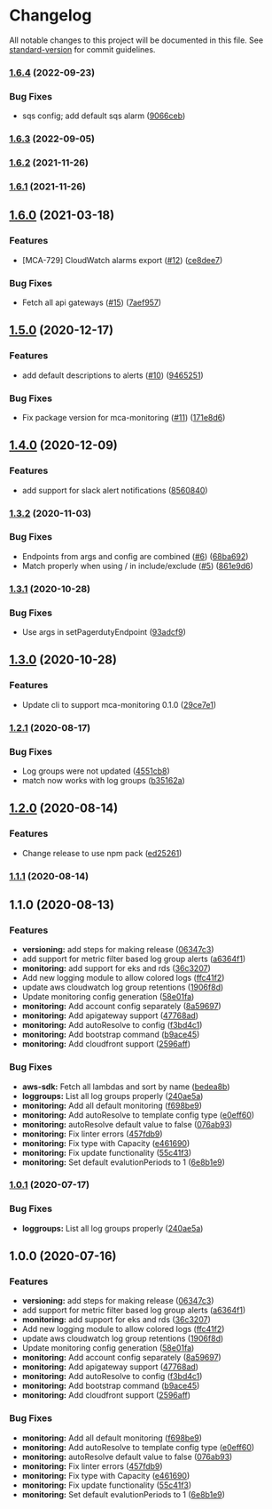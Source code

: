 # Changelog

All notable changes to this project will be documented in this file. See [standard-version](https://github.com/conventional-changelog/standard-version) for commit guidelines.

### [1.6.4](https://github.com/nordcloud/mca-cli/compare/v1.6.3...v1.6.4) (2022-09-23)


### Bug Fixes

* sqs config; add default sqs alarm ([9066ceb](https://github.com/nordcloud/mca-cli/commit/9066ceb7bf7f0b2dbfad9a2a389760b2753e5675))

### [1.6.3](https://github.com/nordcloud/mca-cli/compare/v1.6.2...v1.6.3) (2022-09-05)

### [1.6.2](https://github.com/nordcloud/mca-cli/compare/v1.6.0...v1.6.2) (2021-11-26)

### [1.6.1](https://github.com/nordcloud/mca-cli/compare/v1.6.0...v1.6.1) (2021-11-26)

## [1.6.0](https://github.com/nordcloud/mca-cli/compare/v1.5.0...v1.6.0) (2021-03-18)


### Features

* [MCA-729] CloudWatch alarms export ([#12](https://github.com/nordcloud/mca-cli/issues/12)) ([ce8dee7](https://github.com/nordcloud/mca-cli/commit/ce8dee7e14c370e4b53592554402f6880623b4c9))


### Bug Fixes

* Fetch all api gateways ([#15](https://github.com/nordcloud/mca-cli/issues/15)) ([7aef957](https://github.com/nordcloud/mca-cli/commit/7aef95767f76576a7484117ee9836f642c2f60cd))

## [1.5.0](https://github.com/nordcloud/mca-cli/compare/v1.4.0...v1.5.0) (2020-12-17)


### Features

* add default descriptions to alerts ([#10](https://github.com/nordcloud/mca-cli/issues/10)) ([9465251](https://github.com/nordcloud/mca-cli/commit/946525199d6f01dee34db400de78ead64521bf32))


### Bug Fixes

* Fix package version for mca-monitoring ([#11](https://github.com/nordcloud/mca-cli/issues/11)) ([171e8d6](https://github.com/nordcloud/mca-cli/commit/171e8d67e36877d134d0dc6ddf69f6026509624f))

## [1.4.0](https://github.com/nordcloud/mca-cli/compare/v1.3.2...v1.4.0) (2020-12-09)


### Features

* add support for slack alert notifications ([8560840](https://github.com/nordcloud/mca-cli/commit/856084032eec1b0ae7ab7c43d934df594e5499e6))

### [1.3.2](https://github.com/nordcloud/mca-cli/compare/v1.3.1...v1.3.2) (2020-11-03)


### Bug Fixes

* Endpoints from args and config are combined ([#6](https://github.com/nordcloud/mca-cli/issues/6)) ([68ba692](https://github.com/nordcloud/mca-cli/commit/68ba6929421c7ab0670961c2771f633ef13bca36))
* Match properly when using / in include/exclude ([#5](https://github.com/nordcloud/mca-cli/issues/5)) ([861e9d6](https://github.com/nordcloud/mca-cli/commit/861e9d61fc306eb0fc0505424a3848aacbf4874c))

### [1.3.1](https://github.com/nordcloud/mca-cli/compare/v1.3.0...v1.3.1) (2020-10-28)


### Bug Fixes

* Use args in setPagerdutyEndpoint ([93adcf9](https://github.com/nordcloud/mca-cli/commit/93adcf91d05f29d34cfa215c0c042bb64c1bc2e5))

## [1.3.0](https://github.com/nordcloud/mca-cli/compare/v1.2.1...v1.3.0) (2020-10-28)


### Features

* Update cli to support mca-monitoring 0.1.0 ([29ce7e1](https://github.com/nordcloud/mca-cli/commit/29ce7e13c3cd578ad9979874d7afea17ae8b5578))

### [1.2.1](https://github.com/nordcloud/mca-cli/compare/v1.2.0...v1.2.1) (2020-08-17)


### Bug Fixes

* Log groups were not updated ([4551cb8](https://github.com/nordcloud/mca-cli/commit/4551cb859001607c4185c5681f3ad99efc7fcdb6))
* match now works with log groups ([b35162a](https://github.com/nordcloud/mca-cli/commit/b35162a9fe787d38a1e99fc5c93fed3fc9952752))

## [1.2.0](https://github.com/nordcloud/mca-cli/compare/v1.1.1...v1.2.0) (2020-08-14)


### Features

* Change release to use npm pack ([ed25261](https://github.com/nordcloud/mca-cli/commit/ed25261dcb6b58a614f3a0416c7cf790f0ba2af0))

### [1.1.1](https://github.com/nordcloud/mca-cli/compare/v1.1.0...v1.1.1) (2020-08-14)

## 1.1.0 (2020-08-13)


### Features

* **versioning:** add steps for making release ([06347c3](https://github.com/nordcloud/mca-cli/commit/06347c307e7933ca59ef6e8d3fad5ef720b8de4e))
* add support for metric filter based log group alerts ([a6364f1](https://github.com/nordcloud/mca-cli/commit/a6364f1dfc2d77cdf03e04a5c4cd0cbb556b0840))
* **monitoring:** add support for eks and rds ([36c3207](https://github.com/nordcloud/mca-cli/commit/36c3207115955a7d3285b8084546245a78ae0ea6))
* Add new logging module to allow colored logs ([ffc41f2](https://github.com/nordcloud/mca-cli/commit/ffc41f23ca3a880ee65dcc7b75c9e2bea0ae581c))
* update aws cloudwatch log group retentions ([1906f8d](https://github.com/nordcloud/mca-cli/commit/1906f8d3e29c93e5fd7daee36dbf9ce33f752b00))
* Update monitoring config generation ([58e01fa](https://github.com/nordcloud/mca-cli/commit/58e01facf1dc68717492e2f8a42ee58f890560f7))
* **monitoring:** Add account config separately ([8a59697](https://github.com/nordcloud/mca-cli/commit/8a59697fe83d4f8617713416ea1fe3ae2eadbe30))
* **monitoring:** Add apigateway support ([47768ad](https://github.com/nordcloud/mca-cli/commit/47768ad778276f4dc88baa68cd177f2ef5a5e314))
* **monitoring:** Add autoResolve to config ([f3bd4c1](https://github.com/nordcloud/mca-cli/commit/f3bd4c12798ca83dc146231dddd6833033bf7ef1))
* **monitoring:** Add bootstrap command ([b9ace45](https://github.com/nordcloud/mca-cli/commit/b9ace4584b2df08b3300536615cfa918a6505759))
* **monitoring:** Add cloudfront support ([2596aff](https://github.com/nordcloud/mca-cli/commit/2596aff0d9291151993986c2392b4c3f047a5f1c))


### Bug Fixes

* **aws-sdk:** Fetch all lambdas and sort by name ([bedea8b](https://github.com/nordcloud/mca-cli/commit/bedea8b0009e0aee03bb044859c70da8a4bfa20e))
* **loggroups:** List all log groups properly ([240ae5a](https://github.com/nordcloud/mca-cli/commit/240ae5af3352b9bcaab3649cbe029495b42f5cd3))
* **monitoring:** Add all default monitoring ([f698be9](https://github.com/nordcloud/mca-cli/commit/f698be92a376ca8252242ccac8f3663e36bf219c))
* **monitoring:** Add autoResolve to template config type ([e0eff60](https://github.com/nordcloud/mca-cli/commit/e0eff60694191ee9b4d05b0a8288e5f7b2e2847e))
* **monitoring:** autoResolve default value to false ([076ab93](https://github.com/nordcloud/mca-cli/commit/076ab9371ae8b995ec62612af5cfae9557286e97))
* **monitoring:** Fix linter errors ([457fdb9](https://github.com/nordcloud/mca-cli/commit/457fdb9ecb8e42b9ba21928d1580180f653bfd44))
* **monitoring:** Fix type with Capacity ([e461690](https://github.com/nordcloud/mca-cli/commit/e461690ecc5ae45f337c94b333da0ca91ba7edd1))
* **monitoring:** Fix update functionality ([55c41f3](https://github.com/nordcloud/mca-cli/commit/55c41f3832e663872a02f22b8b1e64371152574b))
* **monitoring:** Set default evalutionPeriods to 1 ([6e8b1e9](https://github.com/nordcloud/mca-cli/commit/6e8b1e98cf02e55dabe24e036f8c36dc00782f4e))

### [1.0.1](https://bitbucket.org/nordcloud/mca-cli/compare/v1.0.0...v1.0.1) (2020-07-17)


### Bug Fixes

* **loggroups:** List all log groups properly ([240ae5a](https://bitbucket.org/nordcloud/mca-cli/commit/240ae5af3352b9bcaab3649cbe029495b42f5cd3))

## 1.0.0 (2020-07-16)


### Features

* **versioning:** add steps for making release ([06347c3](https://bitbucket.org/nordcloud/mca-cli/commit/06347c307e7933ca59ef6e8d3fad5ef720b8de4e))
* add support for metric filter based log group alerts ([a6364f1](https://bitbucket.org/nordcloud/mca-cli/commit/a6364f1dfc2d77cdf03e04a5c4cd0cbb556b0840))
* **monitoring:** add support for eks and rds ([36c3207](https://bitbucket.org/nordcloud/mca-cli/commit/36c3207115955a7d3285b8084546245a78ae0ea6))
* Add new logging module to allow colored logs ([ffc41f2](https://bitbucket.org/nordcloud/mca-cli/commit/ffc41f23ca3a880ee65dcc7b75c9e2bea0ae581c))
* update aws cloudwatch log group retentions ([1906f8d](https://bitbucket.org/nordcloud/mca-cli/commit/1906f8d3e29c93e5fd7daee36dbf9ce33f752b00))
* Update monitoring config generation ([58e01fa](https://bitbucket.org/nordcloud/mca-cli/commit/58e01facf1dc68717492e2f8a42ee58f890560f7))
* **monitoring:** Add account config separately ([8a59697](https://bitbucket.org/nordcloud/mca-cli/commit/8a59697fe83d4f8617713416ea1fe3ae2eadbe30))
* **monitoring:** Add apigateway support ([47768ad](https://bitbucket.org/nordcloud/mca-cli/commit/47768ad778276f4dc88baa68cd177f2ef5a5e314))
* **monitoring:** Add autoResolve to config ([f3bd4c1](https://bitbucket.org/nordcloud/mca-cli/commit/f3bd4c12798ca83dc146231dddd6833033bf7ef1))
* **monitoring:** Add bootstrap command ([b9ace45](https://bitbucket.org/nordcloud/mca-cli/commit/b9ace4584b2df08b3300536615cfa918a6505759))
* **monitoring:** Add cloudfront support ([2596aff](https://bitbucket.org/nordcloud/mca-cli/commit/2596aff0d9291151993986c2392b4c3f047a5f1c))


### Bug Fixes

* **monitoring:** Add all default monitoring ([f698be9](https://bitbucket.org/nordcloud/mca-cli/commit/f698be92a376ca8252242ccac8f3663e36bf219c))
* **monitoring:** Add autoResolve to template config type ([e0eff60](https://bitbucket.org/nordcloud/mca-cli/commit/e0eff60694191ee9b4d05b0a8288e5f7b2e2847e))
* **monitoring:** autoResolve default value to false ([076ab93](https://bitbucket.org/nordcloud/mca-cli/commit/076ab9371ae8b995ec62612af5cfae9557286e97))
* **monitoring:** Fix linter errors ([457fdb9](https://bitbucket.org/nordcloud/mca-cli/commit/457fdb9ecb8e42b9ba21928d1580180f653bfd44))
* **monitoring:** Fix type with Capacity ([e461690](https://bitbucket.org/nordcloud/mca-cli/commit/e461690ecc5ae45f337c94b333da0ca91ba7edd1))
* **monitoring:** Fix update functionality ([55c41f3](https://bitbucket.org/nordcloud/mca-cli/commit/55c41f3832e663872a02f22b8b1e64371152574b))
* **monitoring:** Set default evalutionPeriods to 1 ([6e8b1e9](https://bitbucket.org/nordcloud/mca-cli/commit/6e8b1e98cf02e55dabe24e036f8c36dc00782f4e))
